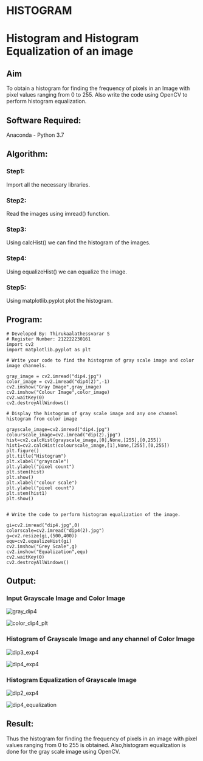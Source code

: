 # HISTOGRAM
# Histogram and Histogram Equalization of an image
## Aim
To obtain a histogram for finding the frequency of pixels in an Image with pixel values ranging from 0 to 255. Also write the code using OpenCV to perform histogram equalization.

## Software Required:
Anaconda - Python 3.7

## Algorithm:
### Step1:
Import all the necessary libraries.

### Step2:
Read the images using imread() function.

### Step3:
Using calcHist() we can find the histogram of the images.

### Step4:
Using equalizeHist() we can equalize the image.

### Step5:
Using matplotlib.pyplot plot the histogram.

## Program:
```
# Developed By: Thirukaalathessvarar S
# Register Number: 212222230161
import cv2
import matplotlib.pyplot as plt

# Write your code to find the histogram of gray scale image and color image channels.

gray_image = cv2.imread("dip4.jpg")
color_image = cv2.imread("dip4(2)",-1)
cv2.imshow("Gray Image",gray_image)
cv2.imshow("Colour Image",color_image)
cv2.waitKey(0)
cv2.destroyAllWindows()

# Display the histogram of gray scale image and any one channel histogram from color image

grayscale_image=cv2.imread("dip4.jpg")
colourscale_image=cv2.imread("dip(2).jpg")
hist=cv2.calcHist(grayscale_image,[0],None,[255],[0,255])
hist1=cv2.calcHist(colourscale_image,[1],None,[255],[0,255])
plt.figure()
plt.title("Histogram")
plt.xlabel("grayscale")
plt.ylabel("pixel count")
plt.stem(hist)
plt.show()
plt.xlabel("colour scale")
plt.ylabel("pixel count")
plt.stem(hist1)
plt.show()


# Write the code to perform histogram equalization of the image. 

gi=cv2.imread("dip4.jpg",0)
colorscale=cv2.imread("dip4(2).jpg")
g=cv2.resize(gi,(500,400))
equ=cv2.equalizeHist(gi)
cv2.imshow("Grey Scale",g)
cv2.imshow("Equalization",equ)
cv2.waitKey(0)
cv2.destroyAllWindows()
```

## Output:
### Input Grayscale Image and Color Image

![gray_dip4](https://github.com/Thirukaalathessvarar-S/HISTOGRAM/assets/121166390/bd762b40-15e7-4e8e-820d-f74e4aea716a)

![color_dip4_plt](https://github.com/Thirukaalathessvarar-S/HISTOGRAM/assets/121166390/aaba872e-15ac-40e5-8087-52e3b6a0d3b8)



### Histogram of Grayscale Image and any channel of Color Image
![dip3_exp4](https://github.com/Thirukaalathessvarar-S/HISTOGRAM/assets/121166390/7793ff4e-c3ad-4262-a8d8-65467fb7b179)

![dip4_exp4](https://github.com/Thirukaalathessvarar-S/HISTOGRAM/assets/121166390/51490044-4111-4b67-b55c-6acdfee2d061)


### Histogram Equalization of Grayscale Image
![dip2_exp4](https://github.com/Thirukaalathessvarar-S/HISTOGRAM/assets/121166390/eb1e9f24-6c50-4d0a-924c-3215f5841f02)

![dip4_equalization](https://github.com/Thirukaalathessvarar-S/HISTOGRAM/assets/121166390/1496df35-5e36-4294-92c4-6649fecc3a17)


## Result: 
Thus the histogram for finding the frequency of pixels in an image with pixel values ranging from 0 to 255 is obtained. Also,histogram equalization is done for the gray scale image using OpenCV.
